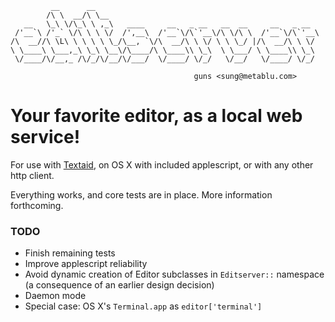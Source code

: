 
             __      __
            /\ \  __/\ \__
       __   \_\ \/\_\ \ ,_\   ____     __   _ __   __  __     __   _ __
     /'__`\ /'_` \/\ \ \ \/  /',__\  /'__`\/\`'__\/\ \/\ \  /'__`\/\`'__\
    /\  __//\ \L\ \ \ \ \ \_/\__, `\/\  __/\ \ \/ \ \ \_/ |/\  __/\ \ \/
    \ \____\ \___,_\ \_\ \__\/\____/\ \____\\ \_\  \ \___/ \ \____\\ \_\
     \/____/\/__,_ /\/_/\/__/\/___/  \/____/ \/_/   \/__/   \/____/ \/_/

                                             guns <sung@metablu.com>


# Your favorite editor, as a local web service!

For use with [Textaid][1], on OS X with included applescript, or with any other
http client.

Everything works, and core tests are in place. More information forthcoming.


### TODO

 * Finish remaining tests
 * Improve applescript reliability
 * Avoid dynamic creation of Editor subclasses in `Editserver::` namespace
   (a consequence of an earlier design decision)
 * Daemon mode
 * Special case: OS X's `Terminal.app` as `editor['terminal']`


[1]: https://chrome.google.com/webstore/detail/ppoadiihggafnhokfkpphojggcdigllp

